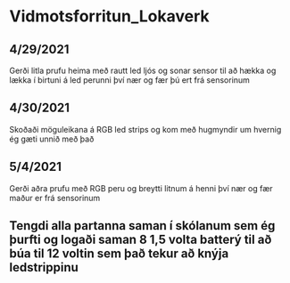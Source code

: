 # Vidmotsforritun_Lokaverk

<h2> 4/29/2021 </h2>
 
 <p> Gerði litla prufu heima með rautt led ljós og sonar sensor til að hækka og lækka í birtuni á led perunni því nær og fær þú ert frá sensorinum </p>
  
<h2> 4/30/2021 </h2>
 
 <p> Skoðaði möguleikana á RGB led strips og kom með hugmyndir um hvernig ég gæti unnið með það </p>
 
 <h2> 5/4/2021 </h2>
 	<p> Gerði aðra prufu með RGB peru og breytti litnum á henni því nær og fær maður er frá sensorinum </p>
 
 <h2 5/7/2021 </h2>
  <p> Tengdi alla partanna saman í skólanum sem ég þurfti og logaði saman 8 1,5 volta batterý til að búa til 12 voltin sem það 
      tekur að knýja ledstrippinu </p>
      
 
